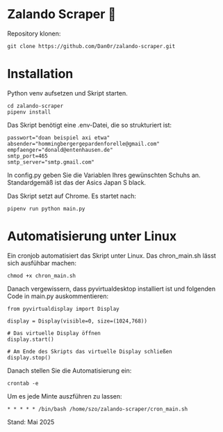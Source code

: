 # Zalando Scraper 👟 

Repository klonen:
```
git clone https://github.com/Dan0r/zalando-scraper.git

```

# Installation
Python venv aufsetzen und Skript starten.
```
cd zalando-scraper
pipenv install
```

Das Skript benötigt eine .env-Datei, die so strukturiert ist:
```
passwort="doan beispiel axi etwa"
absender="hommingbergergepardenforelle@gmail.com"
empfaenger="donald@entenhausen.de"
smtp_port=465
smtp_server="smtp.gmail.com"
```
In config.py geben Sie die Variablen Ihres gewünschten Schuhs an.
Standardgemäß ist das der Asics Japan S black.

Das Skript setzt auf Chrome. Es startet nach:
```
pipenv run python main.py
```

# Automatisierung unter Linux
Ein cronjob automatisiert das Skript unter Linux. Das chron_main.sh lässt sich ausfühbar machen:

```
chmod +x chron_main.sh
```

Danach vergewissern, dass pyvirtualdesktop installiert ist und folgenden Code in main.py auskommentieren:

```
from pyvirtualdisplay import Display

display = Display(visible=0, size=(1024,768))

# Das virtuelle Display öffnen
display.start()

# Am Ende des Skripts das virtuelle Display schließen
display.stop()
```

Danach stellen Sie die Automatisierung ein:
```
crontab -e
```

Um es jede Minte auszführen zu lassen:
```
* * * * * /bin/bash /home/szo/zalando-scraper/cron_main.sh 
```

Stand: Mai 2025
